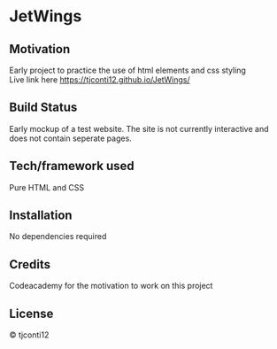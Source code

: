 # JetWings

## Motivation
Early project to practice the use of html elements and css styling
<br>
Live link here https://tjconti12.github.io/JetWings/

## Build Status
Early mockup of a test website. The site is not currently interactive and does not contain seperate pages.

## Tech/framework used
Pure HTML and CSS

## Installation
No dependencies required 

## Credits
Codeacademy for the motivation to work on this project

## License
&copy; tjconti12


